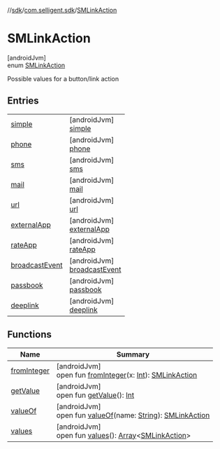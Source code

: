 //[sdk](../../../index.md)/[com.selligent.sdk](../index.md)/[SMLinkAction](index.md)

# SMLinkAction

[androidJvm]\
enum [SMLinkAction](index.md)

Possible values for a button/link action

## Entries

| | |
|---|---|
| [simple](simple/index.md) | [androidJvm]<br>[simple](simple/index.md) |
| [phone](phone/index.md) | [androidJvm]<br>[phone](phone/index.md) |
| [sms](sms/index.md) | [androidJvm]<br>[sms](sms/index.md) |
| [mail](mail/index.md) | [androidJvm]<br>[mail](mail/index.md) |
| [url](url/index.md) | [androidJvm]<br>[url](url/index.md) |
| [externalApp](external-app/index.md) | [androidJvm]<br>[externalApp](external-app/index.md) |
| [rateApp](rate-app/index.md) | [androidJvm]<br>[rateApp](rate-app/index.md) |
| [broadcastEvent](broadcast-event/index.md) | [androidJvm]<br>[broadcastEvent](broadcast-event/index.md) |
| [passbook](passbook/index.md) | [androidJvm]<br>[passbook](passbook/index.md) |
| [deeplink](deeplink/index.md) | [androidJvm]<br>[deeplink](deeplink/index.md) |

## Functions

| Name | Summary |
|---|---|
| [fromInteger](from-integer.md) | [androidJvm]<br>open fun [fromInteger](from-integer.md)(x: [Int](https://kotlinlang.org/api/latest/jvm/stdlib/kotlin/-int/index.html)): [SMLinkAction](index.md) |
| [getValue](get-value.md) | [androidJvm]<br>open fun [getValue](get-value.md)(): [Int](https://kotlinlang.org/api/latest/jvm/stdlib/kotlin/-int/index.html) |
| [valueOf](value-of.md) | [androidJvm]<br>open fun [valueOf](value-of.md)(name: [String](https://developer.android.com/reference/kotlin/java/lang/String.html)): [SMLinkAction](index.md) |
| [values](values.md) | [androidJvm]<br>open fun [values](values.md)(): [Array](https://kotlinlang.org/api/latest/jvm/stdlib/kotlin/-array/index.html)&lt;[SMLinkAction](index.md)&gt; |
